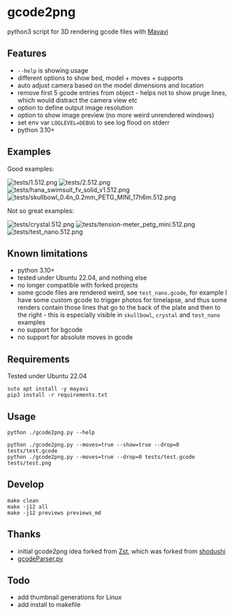 # gcode2png

python3 script for 3D rendering gcode files with [Mayavi](https://docs.enthought.com/mayavi/mayavi/)

## Features

- `--help` is showing usage
- different options to show bed, model  + moves + supports
- auto adjust camera based on the model dimensions and location
- remove first 5 gcode entries from object - helps not to show pruge lines,
  which would distract the camera view etc
- option to define output image resolution
- option to show image preview (no more weird unrendered windows)
- set env var `LOGLEVEL=DEBUG` to see log flood on stderr
- python 3.10+

## Examples

Good examples:

![tests/1.512.png](tests/1.512.png)
![tests/2.512.png](tests/2.512.png)
![tests/hana_swimsuit_fv_solid_v1.512.png](tests/hana_swimsuit_fv_solid_v1.512.png)
![tests/skullbowl_0.4n_0.2mm_PETG_MINI_17h6m.512.png](tests/skullbowl_0.4n_0.2mm_PETG_MINI_17h6m.512.png)

Not so great examples:

![tests/crystal.512.png](tests/crystal.512.png)
![tests/tension-meter_petg_mini.512.png](tests/tension-meter_petg_mini.512.png)
![tests/test_nano.512.png](tests/test_nano.512.png)

## Known limitations

- python 3.10+
- tested under Ubuntu 22.04, and nothing else
- no longer compatible with forked projects
- some gcode files are rendered weird, see `test_nano.gcode`, for example I have
  some custom gcode to trigger photos for timelapse, and thus some renders
  contain those lines that go to the back of the plate and then to the right -
  this is especially visible in `skullbowl`, `crystal` and `test_nano` examples
- no support for bgcode
- no support for absolute moves in gcode

## Requirements

Tested under Ubuntu 22.04

```shell
suto apt install -y mayavi
pip3 install -r requirements.txt
```

## Usage

```shell
python ./gcode2png.py --help

python ./gcode2png.py --moves=true --show=true --drop=0 tests/test.gcode
python ./gcode2png.py --moves=true --drop=0 tests/test.gcode tests/test.png

```

## Develop

```shell
make clean
make -j12 all
make -j12 previews previews_md
```

## Thanks

- initial gcode2png idea forked from [Zst](https://github.com/Zst/gcode2png),
  which was forked from [shodushi](https://github.com/shodushi/gcode2png)
- [gcodeParser.py](https://github.com/jonathanwin/yagv)

## Todo

- add thumbnail generations for Linux
- add install to makefile
